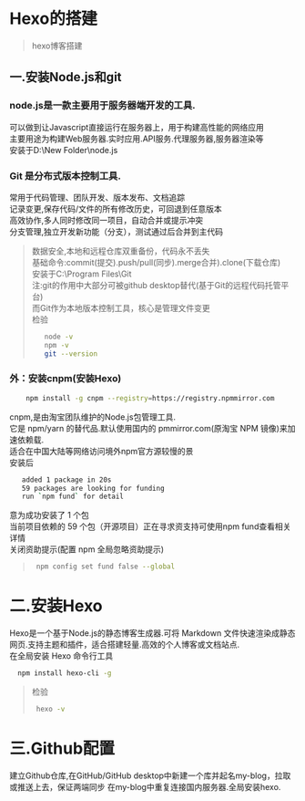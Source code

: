 # Hexo的搭建
> hexo博客搭建
## 一.安装Node.js和git
### node.js是一款主要用于服务器端开发的工具.  
可以做到让Javascript直接运行在服务器上，用于构建高性能的网络应用  
主要用途为构建Web服务器.实时应用.API服务.代理服务器,服务器渲染等  
安装于D:\New Folder\node.js  
### Git 是分布式版本控制工具.  
常用于代码管理、团队开发、版本发布、文档追踪  
​记录变更,保存代码/文件的所有修改历史，可回退到任意版本  
​高效协作,多人同时修改同一项目，自动合并或提示冲突  
分支管理,独立开发新功能（分支），测试通过后合并到主代码  
>数据安全,本地和远程仓库双重备份，代码永不丢失  
基础命令:commit(提交).push/pull(同步).merge合并).clone(下载仓库)  
安装于C:\Program Files\Git  
注:git的作用中大部分可被github desktop替代(基于Git的远程代码托管平台)  
而Git作为本地版本控制工具，核心是管理文件变更  
>检验  
>```bash  
>    node -v
>    npm -v
>    git --version  
>```  

### 外：安装cnpm(安装Hexo)  
```bash  
    npm install -g cnpm --registry=https://registry.npmmirror.com  
```  
cnpm,是由淘宝团队维护的Node.js包管理工具.  
它是 npm/yarn 的替代品.默认使用国内的 pmmirror.com​(原淘宝 NPM 镜像)来加速依赖载.  
适合在中国大陆等网络访问境外npm官方源较慢的景  
安装后  
```bash  
   added 1 package in 20s
   59 packages are looking for funding
   run `npm fund` for detail
```
意为成功安装了 1 个包  
当前项目依赖的 59 个包（开源项目）正在寻求资支持可使用npm fund查看相关详情  
关闭资助提示(配置 npm 全局忽略资助提示)
>```bash
>  npm config set fund false --global
>```
# 二.安装Hexo
Hexo是一个基于Node.js的静态博客生成器.可将 Markdown 文件快速渲染成静态网页.支持主题和插件，适合搭建轻量.高效的个人博客或文档站点.  
在全局安装 Hexo 命令行工具
```bash
  npm install hexo-cli -g
```  
>检验  
>```bash
>  hexo -v
>``` 
# 三.Github配置
建立Github仓库,在GitHub/GitHub desktop中新建一个库并起名my-blog，拉取或推送上去，保证两端同步 
在my-blog中重复连接国内服务器.全局安装hexo.
